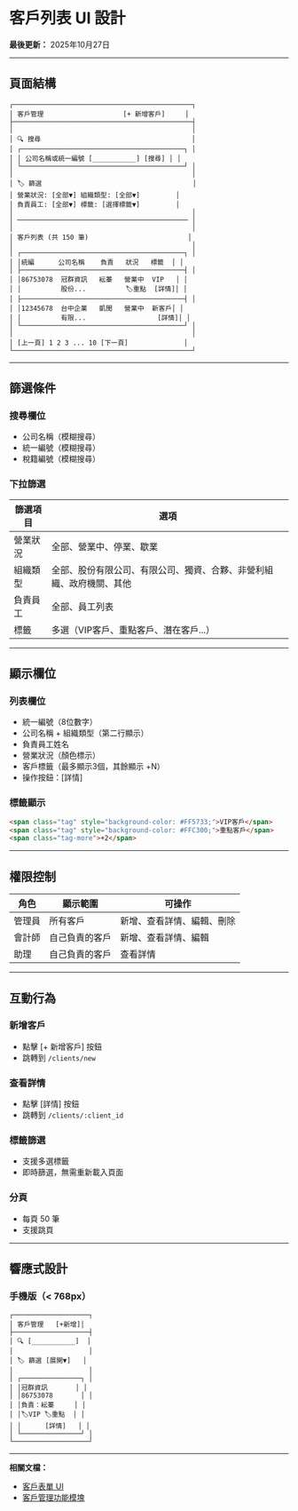 # 客戶列表 UI 設計

**最後更新：** 2025年10月27日

---

## 頁面結構

```
┌─────────────────────────────────────────────┐
│ 客戶管理                    [+ 新增客戶]     │
├─────────────────────────────────────────────┤
│                                             │
│ 🔍 搜尋                                      │
│ ┌─────────────────────────────────────────┐ │
│ │ 公司名稱或統一編號 [___________] [搜尋] │ │
│ └─────────────────────────────────────────┘ │
│                                             │
│ 🏷️ 篩選                                      │
│ 營業狀況: [全部▼] 組織類型: [全部▼]         │
│ 負責員工: [全部▼] 標籤: [選擇標籤▼]         │
│                                             │
│ ─────────────────────────────────────────── │
│                                             │
│ 客戶列表 (共 150 筆)                         │
│                                             │
│ ┌─────────────────────────────────────────┐ │
│ │統編      公司名稱    負責   狀況   標籤  │ │
│ ├─────────────────────────────────────────┤ │
│ │86753078  冠群資訊   紜蓁   營業中  VIP   │ │
│ │          股份...          🏷️重點  [詳情]│ │
│ ├─────────────────────────────────────────┤ │
│ │12345678  台中企業   凱閔   營業中  新客戶│ │
│ │          有限...                  [詳情]│ │
│ └─────────────────────────────────────────┘ │
│                                             │
│ [上一頁] 1 2 3 ... 10 [下一頁]              │
└─────────────────────────────────────────────┘
```

---

## 篩選條件

### 搜尋欄位
- 公司名稱（模糊搜尋）
- 統一編號（模糊搜尋）
- 稅籍編號（模糊搜尋）

### 下拉篩選
| 篩選項目 | 選項 |
|---------|------|
| 營業狀況 | 全部、營業中、停業、歇業 |
| 組織類型 | 全部、股份有限公司、有限公司、獨資、合夥、非營利組織、政府機關、其他 |
| 負責員工 | 全部、員工列表 |
| 標籤 | 多選（VIP客戶、重點客戶、潛在客戶...）|

---

## 顯示欄位

### 列表欄位
- 統一編號（8位數字）
- 公司名稱 + 組織類型（第二行顯示）
- 負責員工姓名
- 營業狀況（顏色標示）
- 客戶標籤（最多顯示3個，其餘顯示 +N）
- 操作按鈕：[詳情]

### 標籤顯示
```html
<span class="tag" style="background-color: #FF5733;">VIP客戶</span>
<span class="tag" style="background-color: #FFC300;">重點客戶</span>
<span class="tag-more">+2</span>
```

---

## 權限控制

| 角色 | 顯示範圍 | 可操作 |
|-----|---------|--------|
| 管理員 | 所有客戶 | 新增、查看詳情、編輯、刪除 |
| 會計師 | 自己負責的客戶 | 新增、查看詳情、編輯 |
| 助理 | 自己負責的客戶 | 查看詳情 |

---

## 互動行為

### 新增客戶
- 點擊 [+ 新增客戶] 按鈕
- 跳轉到 `/clients/new`

### 查看詳情
- 點擊 [詳情] 按鈕
- 跳轉到 `/clients/:client_id`

### 標籤篩選
- 支援多選標籤
- 即時篩選，無需重新載入頁面

### 分頁
- 每頁 50 筆
- 支援跳頁

---

## 響應式設計

### 手機版（< 768px）
```
┌───────────────────┐
│ 客戶管理   [+新增]│
├───────────────────┤
│ 🔍 [___________]  │
│                   │
│ 🏷️ 篩選 [展開▼]   │
│                   │
│ ┌───────────────┐ │
│ │冠群資訊       │ │
│ │86753078       │ │
│ │負責：紜蓁     │ │
│ │🏷️VIP 🏷️重點  │ │
│ │      [詳情]   │ │
│ └───────────────┘ │
└───────────────────┘
```

---

**相關文檔：**
- [客戶表單 UI](./客戶表單UI.md)
- [客戶管理功能模塊](../../功能模塊/23-客戶管理.md)


